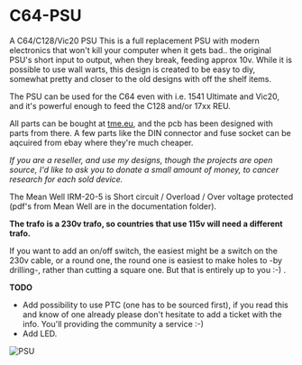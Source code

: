 # C64-PSU
A C64/C128/Vic20 PSU
This is a full replacement PSU with modern electronics that won't kill your computer when it gets bad.. the original PSU's short input to output, when they break, feeding approx 10v.
While it is possible to use wall warts, this design is created to be easy to diy, somewhat pretty and closer to the old designs with off the shelf items.

The PSU can be used for the C64 even with i.e. 1541 Ultimate and Vic20, and it's powerful enough to feed the C128 and/or 17xx REU.

All parts can be bought at [tme.eu](https://www.tme.eu/), and the pcb has been designed with parts from there.
A few parts like the DIN connector and fuse socket can be aqcuired from ebay where they're much cheaper.

*If you are a reseller, and use my designs, though the projects are open source, I'd like to ask you to donate a small amount of money, to cancer research for each sold device.*

The Mean Well IRM-20-5 is Short circuit / Overload / Over voltage protected (pdf's from Mean Well are in the documentation folder).

**The trafo is a 230v trafo, so countries that use 115v will need a different trafo.**

If you want to add an on/off switch, the easiest might be a switch on the 230v cable, or a round one, the round one is easiest to make holes to -by drilling-, rather than cutting a square one. But that is entirely up to you :-) .


**TODO**
* Add possibility to use PTC (one has to be sourced first), if you read this and know of one already please don't hesitate to add a ticket with the info. You'll providing the community a service :-)
* Add LED. 



![PSU](https://github.com/Retro-Commodore/C64-PSU/blob/master/Pictures/Closed%20PSU.jpg)
